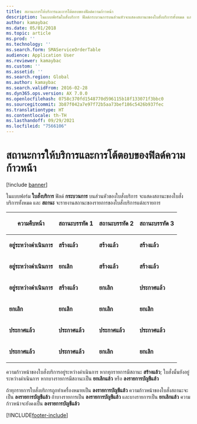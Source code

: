 ```yaml
---
title: สถานะการให้บริการและการโต้ตอบของฟิลด์ความก้าวหน้า
description: ในแบบฟอร์มใบสั่งบริการ ฟิลด์กระบวนการบนส่วนหัวจะแสดงสถานะของใบสั่งบริการทั้งหมด และสถานะจะรายงานสถานะของรายการของใบสั่งบริการแต่ละรายการ
author: kamaybac
ms.date: 05/01/2018
ms.topic: article
ms.prod: ''
ms.technology: ''
ms.search.form: SMAServiceOrderTable
audience: Application User
ms.reviewer: kamaybac
ms.custom: ''
ms.assetid: ''
ms.search.region: Global
ms.author: kamaybac
ms.search.validFrom: 2016-02-28
ms.dyn365.ops.version: AX 7.0.0
ms.openlocfilehash: 0758c370fd1548770d596115b18f133071f3bbc0
ms.sourcegitcommit: 3b87f042a7e97f72b5aa73bef186c5426b937fec
ms.translationtype: HT
ms.contentlocale: th-TH
ms.lasthandoff: 09/29/2021
ms.locfileid: "7566106"
---
```

# <a name="service-status-and-progress-field-interaction"></a>สถานะการให้บริการและการโต้ตอบของฟิลด์ความก้าวหน้า

[!include [banner](../includes/banner.md)]

ในแบบฟอร์ม **ใบสั่งบริการ** ฟิลด์ **กระบวนการ** บนส่วนหัวของใบสั่งบริการ จะแสดงสถานะของใบสั่งบริการทั้งหมด และ **สถานะ** จะรายงานสถานะของรายการของใบสั่งบริการแต่ละรายการ

<table>
<colgroup>
<col />
<col />
<col />
<col />
</colgroup>
<thead>
<tr class="header">
<th><p>ความคืบหน้า</p></th>
<th><p>สถานะบรรทัด 1</p></th>
<th><p>สถานะบรรทัด 2</p></th>
<th><p>สถานะบรรทัด 3</p></th>
</tr>
</thead>
<tbody>
<tr class="odd">
<td><p><strong>อยู่ระหว่างดำเนินการ</strong></p></td>
<td><p><strong>สร้างแล้ว</strong></p></td>
<td><p><strong>สร้างแล้ว</strong></p></td>
<td><p><strong>สร้างแล้ว</strong></p></td>
</tr>
<tr class="even">
<td><p><strong>อยู่ระหว่างดำเนินการ</strong></p></td>
<td><p><strong>ยกเลิก</strong></p></td>
<td><p><strong>สร้างแล้ว</strong></p></td>
<td><p><strong>สร้างแล้ว</strong></p></td>
</tr>
<tr class="odd">
<td><p><strong>อยู่ระหว่างดำเนินการ</strong></p></td>
<td><p><strong>สร้างแล้ว</strong></p></td>
<td><p><strong>ยกเลิก</strong></p></td>
<td><p><strong>ประกาศแล้ว</strong></p></td>
</tr>
<tr class="even">
<td><p><strong>ยกเลิก</strong></p></td>
<td><p><strong>ยกเลิก</strong></p></td>
<td><p><strong>ยกเลิก</strong></p></td>
<td><p><strong>ยกเลิก</strong></p></td>
</tr>
<tr class="odd">
<td><p><strong>ประกาศแล้ว</strong></p></td>
<td><p><strong>ประกาศแล้ว</strong></p></td>
<td><p><strong>ประกาศแล้ว</strong></p></td>
<td><p><strong>ประกาศแล้ว</strong></p></td>
</tr>
<tr class="even">
<td><p><strong>ประกาศแล้ว</strong></p></td>
<td><p><strong>ประกาศแล้ว</strong></p></td>
<td><p><strong>ยกเลิก</strong></p></td>
<td><p><strong>ยกเลิก</strong></p></td>
</tr>
</tbody>
</table>

ความก้าวหน้าของใบสั่งบริการอยู่ระหว่างดำเนินการ หากทุกรายการมีสถานะ **สร้างแล้ว**; ใบสั่งนั้นยังอยู่ระหว่างดำเนินการ หากบางรายการมีสถานะเป็น **ยกเลิกแล้ว** หรือ **ลงรายการบัญชีแล้ว**

ถ้าทุกรายการใบสั่งบริการถูกทำเครื่องหมายเป็น **ลงรายการบัญชีแล้ว** ความก้าวหน้าของใบสั่งสถานะจะเป็น **ลงรายการบัญชีแล้ว** ถ้าบางรายการเป็น **ลงรายการบัญชีแล้ว** และบางรายการเป็น **ยกเลิกแล้ว** ความก้าวหน้าจะยังคงเป็น **ลงรายการบัญชีแล้ว**

[!INCLUDE[footer-include](../../includes/footer-banner.md)]
